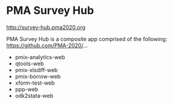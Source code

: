 # PMA Survey Hub
http://survey-hub.pma2020.org

PMA Survey Hub is a composite app comprised of the following:
https://github.com/PMA-2020/...
- pmix-analytics-web
- qtools-web
- pmix-xlsdiff-web
- pmix-borrow-web
- xform-test-web
- ppp-web
- odk2stata-web
